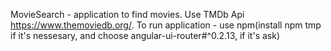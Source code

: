 MovieSearch - application to find movies. Use TMDb Api https://www.themoviedb.org/.
To run application - use npm(install npm tmp if it's nessesary, and choose angular-ui-router#^0.2.13, if it's ask)
